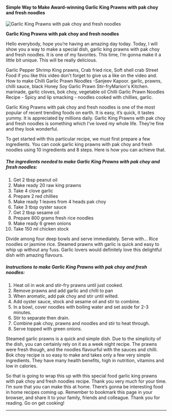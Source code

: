             

#### Simple Way to Make Award-winning Garlic King Prawns with pak choy and fresh noodles

![Garlic King Prawns with pak choy and fresh noodles](https://img-global.cpcdn.com/recipes/51626308/751x532cq70/garlic-king-prawns-with-pak-choy-and-fresh-noodles-recipe-main-photo.jpg)

**Garlic King Prawns with pak choy and fresh noodles**

Hello everybody, hope you’re having an amazing day today. Today, I will show you a way to make a special dish, garlic king prawns with pak choy and fresh noodles. It is one of my favorites. This time, I’m gonna make it a little bit unique. This will be really delicious.

Garlic Pepper Shrimp King prawns, Crab fried rice, Soft shell crab Street Food if you like this video don't forget to give us a like on the video and. How to make Chilli Garlic Prawn Noodles -Sanjeev Kapoor. garlic, prawns, chilli sauce, black Honey Soy Garlic Prawn Stir-fryMarion's Kitchen. marinade, garlic cloves, bok choy, vegetable oil Chilli Garlic Prawn Noodles Recipe - Spicy and lip smacking - noodles cooked with chillies, garlic.

Garlic King Prawns with pak choy and fresh noodles is one of the most popular of recent trending foods on earth. It is easy, it’s quick, it tastes yummy. It is appreciated by millions daily. Garlic King Prawns with pak choy and fresh noodles is something which I’ve loved my whole life. They’re fine and they look wonderful.

To get started with this particular recipe, we must first prepare a few ingredients. You can cook garlic king prawns with pak choy and fresh noodles using 10 ingredients and 8 steps. Here is how you can achieve that.

##### The ingredients needed to make Garlic King Prawns with pak choy and fresh noodles:

1.  Get 2 tbsp peanut oil
2.  Make ready 20 raw king prawns
3.  Take 4 clove garlic
4.  Prepare 2 red chillies
5.  Make ready 1 leaves from 4 heads pak choy
6.  Take 3 tbsp oyster sauce
7.  Get 2 tbsp sesame oil
8.  Prepare 800 grams fresh rice noodles
9.  Make ready 6 green onions
10.  Take 150 ml chicken stock

Divide among four deep bowls and serve immediately. Serve with… Rice noodles or jasmine rice. Steamed prawns with garlic is quick and easy to whip up without any fuss. Garlic lovers would definitely love this delightful dish with amazing flavours.

##### Instructions to make Garlic King Prawns with pak choy and fresh noodles:

1.  Heat oil in wok and stir-fry prawns until just cooked.
2.  Remove prawns and add garlic and chilli to pan
3.  When aromatic, add pak choy and stir until wilted.
4.  Add oyster sauce, stock and sesame oil and stir to combine.
5.  In a bowl, cover noodles with boiling water and set aside for 2-3 minutes.
6.  Stir to separate then drain.
7.  Combine pak choy, prawns and noodles and stir to heat through.
8.  Serve topped with green onions.

Steamed garlic prawns is a quick and simple dish. Due to the simplicity of the dish, you can certainly rely on it as a week night recipe. The prawns were fresh though, and the noodles flavourful with the sauces and chilli. Bok choy recipe is so easy to make and takes only a few very simple ingredients. They have many health benefits, high in nutrition, vitamins and low in calories.

So that is going to wrap this up with this special food garlic king prawns with pak choy and fresh noodles recipe. Thank you very much for your time. I’m sure that you can make this at home. There’s gonna be interesting food in home recipes coming up. Remember to bookmark this page in your browser, and share it to your family, friends and colleague. Thank you for reading. Go on get cooking!

* * *